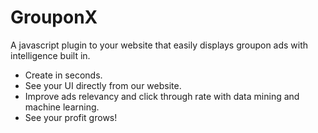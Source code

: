 GrouponX
========

A javascript plugin to your website that easily displays groupon ads with intelligence built in.

- Create in seconds.
- See your UI directly from our website.
- Improve ads relevancy and click through rate with data mining and machine learning.
- See your profit grows!
